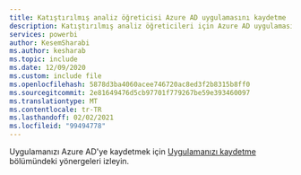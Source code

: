 ```yaml
---
title: Katıştırılmış analiz öğreticisi Azure AD uygulamasını kaydetme
description: Katıştırılmış analiz öğreticileri için Azure AD uygulaması kaydetme 'nin 2. bölümü.
services: powerbi
author: KesemSharabi
ms.author: kesharab
ms.topic: include
ms.date: 12/09/2020
ms.custom: include file
ms.openlocfilehash: 5878d3ba4060acee746720ac8ed3f2b8315b8ff0
ms.sourcegitcommit: 2e81649476d5cb97701f779267be59e393460097
ms.translationtype: MT
ms.contentlocale: tr-TR
ms.lasthandoff: 02/02/2021
ms.locfileid: "99494778"
---
```

Uygulamanızı Azure AD'ye kaydetmek için [Uygulamanızı kaydetme](../developer/embedded/register-app.md) bölümündeki yönergeleri izleyin.